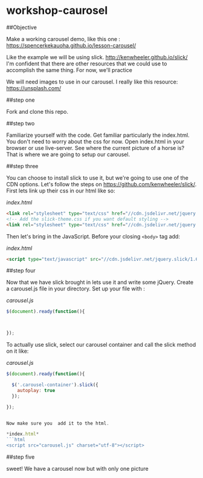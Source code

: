# workshop-caurosel
##Objective

Make a working carousel demo, like this one :
https://spencerkekauoha.github.io/lesson-carousel/

Like the example we will be using slick.
http://kenwheeler.github.io/slick/
I'm confident that there are other resources that we could use to accomplish the same thing. For now, we'll practice

We will need images to use in our carousel. I really like this resource:
https://unsplash.com/

##step one

Fork and clone this repo.

##step two

Familiarize yourself with the code. Get familiar particularly the index.html. You don't need to worry about the css for now. Open index.html in your browser or use live-server. See where the current picture of a horse is? That is where we are going to setup our carousel.

##step three

You can choose to install slick to use it, but we're going to use one of the CDN options. Let's follow the steps on https://github.com/kenwheeler/slick/. First lets link up their css in our html like so:

*index.html*
```html
<link rel="stylesheet" type="text/css" href="//cdn.jsdelivr.net/jquery.slick/1.6.0/slick.css"/>
<!-- Add the slick-theme.css if you want default styling -->
<link rel="stylesheet" type="text/css" href="//cdn.jsdelivr.net/jquery.slick/1.6.0/slick-theme.css"/>
```

Then let's bring in the JavaScript. Before your closing ```<body>``` tag add:

*index.html*
```html
<script type="text/javascript" src="//cdn.jsdelivr.net/jquery.slick/1.6.0/slick.min.js"></script>
```


##step four

Now that we have slick brought in lets use it and write some jQuery. Create a carousel.js file in your directory. Set up your file with :

*carousel.js*

```javascript
$(document).ready(function(){



});

```

To actually use slick, select our carousel container and call the slick method on it like:

*carousel.js*

```javascript
$(document).ready(function(){

  $('.carousel-container').slick({
    autoplay: true
  });

});


Now make sure you  add it to the html.

*index.html*
```html
<script src="carousel.js" charset="utf-8"></script>
```

##step five

sweet! We have a carousel now but with only one picture
